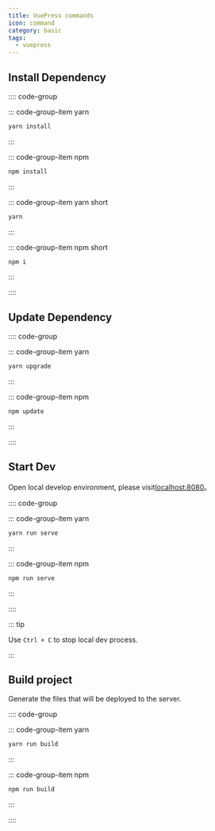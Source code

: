 ```yaml
---
title: VuePress commands
icon: command
category: basic
tags:
  - vuepress
---
```


## Install Dependency

:::: code-group

::: code-group-item yarn

```bash
yarn install
```

:::

::: code-group-item npm

```bash
npm install
```

:::

::: code-group-item yarn short

```bash
yarn
```

:::

::: code-group-item npm short

```bash
npm i
```

:::

::::

## Update Dependency

:::: code-group

::: code-group-item yarn

```bash
yarn upgrade
```

:::

::: code-group-item npm

```bash
npm update
```

:::

::::

## Start Dev

Open local develop environment, please visit[localhost:8080](http://localhost:8080)。

:::: code-group

::: code-group-item yarn

```bash
yarn run serve
```

:::

::: code-group-item npm

```bash
npm run serve
```

:::

::::

::: tip

Use `Ctrl + C` to stop local dev process.

:::

## Build project

Generate the files that will be deployed to the server.

:::: code-group

::: code-group-item yarn

```bash
yarn run build
```

:::

::: code-group-item npm

```bash
npm run build
```

:::

::::
